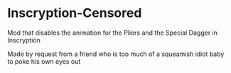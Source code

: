 # Inscryption-Censored
 Mod that disables the animation for the Pliers and the Special Dagger in Inscryption

 Made by request from a friend who is too much of a squeamish idiot baby to poke his own eyes out